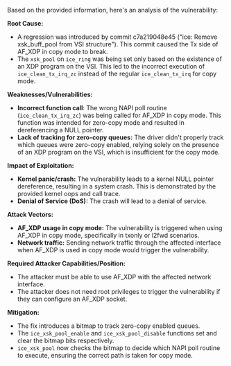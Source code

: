 Based on the provided information, here's an analysis of the vulnerability:

**Root Cause:**
- A regression was introduced by commit c7a219048e45 ("ice: Remove xsk\_buff\_pool from VSI structure"). This commit caused the Tx side of AF\_XDP in copy mode to break.
- The `xsk_pool` on `ice_ring` was being set only based on the existence of an XDP program on the VSI. This led to the incorrect execution of `ice_clean_tx_irq_zc` instead of the regular `ice_clean_tx_irq` for copy mode.

**Weaknesses/Vulnerabilities:**
- **Incorrect function call**: The wrong NAPI poll routine (`ice_clean_tx_irq_zc`) was being called for AF_XDP in copy mode. This function was intended for zero-copy mode and resulted in dereferencing a NULL pointer.
- **Lack of tracking for zero-copy queues:** The driver didn't properly track which queues were zero-copy enabled, relying solely on the presence of an XDP program on the VSI, which is insufficient for the copy mode.

**Impact of Exploitation:**
- **Kernel panic/crash:** The vulnerability leads to a kernel NULL pointer dereference, resulting in a system crash. This is demonstrated by the provided kernel oops and call trace.
- **Denial of Service (DoS):** The crash will lead to a denial of service.

**Attack Vectors:**
- **AF_XDP usage in copy mode:** The vulnerability is triggered when using AF_XDP in copy mode, specifically in txonly or l2fwd scenarios.
- **Network traffic:** Sending network traffic through the affected interface when AF_XDP is used in copy mode would trigger the vulnerability.

**Required Attacker Capabilities/Position:**
- The attacker must be able to use AF_XDP with the affected network interface.
- The attacker does not need root privileges to trigger the vulnerability if they can configure an AF_XDP socket.

**Mitigation:**
- The fix introduces a bitmap to track zero-copy enabled queues.
- The `ice_xsk_pool_enable` and `ice_xsk_pool_disable` functions set and clear the bitmap bits respectively.
- `ice_xsk_pool` now checks the bitmap to decide which NAPI poll routine to execute, ensuring the correct path is taken for copy mode.